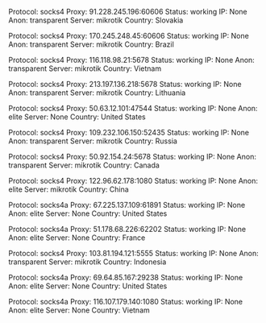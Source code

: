 Protocol: socks4
Proxy: 91.228.245.196:60606
Status: working
IP: None
Anon: transparent
Server: mikrotik
Country: Slovakia

Protocol: socks4
Proxy: 170.245.248.45:60606
Status: working
IP: None
Anon: transparent
Server: mikrotik
Country: Brazil

Protocol: socks4
Proxy: 116.118.98.21:5678
Status: working
IP: None
Anon: transparent
Server: mikrotik
Country: Vietnam

Protocol: socks4
Proxy: 213.197.136.218:5678
Status: working
IP: None
Anon: transparent
Server: mikrotik
Country: Lithuania

Protocol: socks4
Proxy: 50.63.12.101:47544
Status: working
IP: None
Anon: elite
Server: None
Country: United States

Protocol: socks4
Proxy: 109.232.106.150:52435
Status: working
IP: None
Anon: transparent
Server: mikrotik
Country: Russia

Protocol: socks4
Proxy: 50.92.154.24:5678
Status: working
IP: None
Anon: transparent
Server: mikrotik
Country: Canada

Protocol: socks4
Proxy: 122.96.62.178:1080
Status: working
IP: None
Anon: elite
Server: mikrotik
Country: China

Protocol: socks4a
Proxy: 67.225.137.109:61891
Status: working
IP: None
Anon: elite
Server: None
Country: United States

Protocol: socks4a
Proxy: 51.178.68.226:62202
Status: working
IP: None
Anon: elite
Server: None
Country: France

Protocol: socks4
Proxy: 103.81.194.121:5555
Status: working
IP: None
Anon: transparent
Server: mikrotik
Country: Indonesia

Protocol: socks4a
Proxy: 69.64.85.167:29238
Status: working
IP: None
Anon: elite
Server: None
Country: United States

Protocol: socks4a
Proxy: 116.107.179.140:1080
Status: working
IP: None
Anon: elite
Server: None
Country: Vietnam

